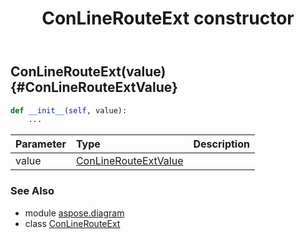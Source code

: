 ﻿---
title: ConLineRouteExt constructor
second_title: Aspose.Diagram for Python via .NET API References
description: 
type: docs
weight: 10
url: /python-net/aspose.diagram/conlinerouteext/__init__/
is_root: false
---

## ConLineRouteExt(value) {#ConLineRouteExtValue}



```python
def __init__(self, value):
    ...
```


| Parameter | Type | Description |
| :- | :- | :- |
| value | [ConLineRouteExtValue](/diagram/python-net/aspose.diagram/conlinerouteextvalue) |  |



### See Also
* module [aspose.diagram](../../)
* class [ConLineRouteExt](/diagram/python-net/aspose.diagram/conlinerouteext)
